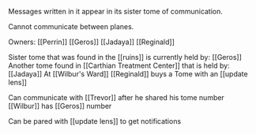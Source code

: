 Messages written in it appear in its sister tome of communication.

Cannot communicate between planes.

Owners:
	[[Perrin]]
	[[Geros]]
	[[Jadaya]]
	[[Reginald]]
	
Sister tome that was found in the [[ruins]] is currently held by: [[Geros]]
Another tome found in [[Carthian Treatment Center]] that is held by: [[Jadaya]]
At [[Wilbur's Ward]] [[Reginald]] buys a Tome with an [[update lens]]

Can communicate with [[Trevor]] after he shared his tome number
[[Wilbur]] has [[Geros]] number

Can be pared with [[update lens]] to get notifications